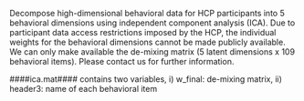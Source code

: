 Decompose high-dimensional behavioral data for HCP participants into 5 behavioral dimensions using independent component analysis (ICA). Due to participant data access restrictions imposed by the HCP, the individual weights for the behavioral dimensions cannot be made publicly available. We can only make available the de-mixing matrix (5 latent dimensions x 109 behavioral items). Please contact us for further information.

####ica.mat#### contains two variables, i) w_final: de-mixing matrix, ii) header3: name of each behavioral item

